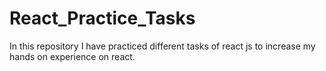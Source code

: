 # React_Practice_Tasks
In this repository I have practiced different tasks of react js to increase my hands on experience on react.
